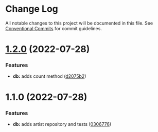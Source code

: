 # Change Log

All notable changes to this project will be documented in this file.
See [Conventional Commits](https://conventionalcommits.org) for commit guidelines.

# [1.2.0](https://github.com/lffloyd/lerna-test/compare/lffloyd-test-db@1.1.0...lffloyd-test-db@1.2.0) (2022-07-28)


### Features

* **db:** adds count method ([d2075b2](https://github.com/lffloyd/lerna-test/commit/d2075b2736103d51bdbcc971d87a1ebbf537dbd8))





# 1.1.0 (2022-07-28)


### Features

* **db:** adds artist repository and tests ([0306776](https://github.com/lffloyd/lerna-test/commit/030677606692cd2b0336bd929be534746bec22d6))
